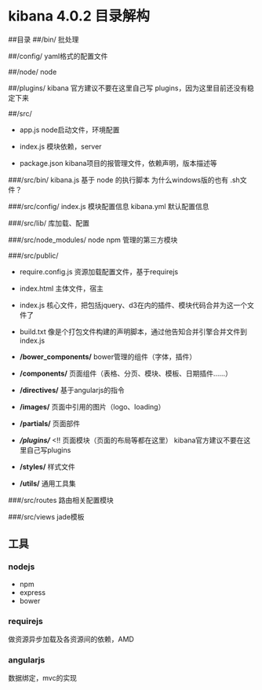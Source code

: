 # kibana 4.0.2 目录解构


##目录
##/bin/
批处理

##/config/
yaml格式的配置文件

##/node/
node

##/plugins/
kibana 官方建议不要在这里自己写 plugins，因为这里目前还没有稳定下来

##/src/
- app.js
node启动文件，环境配置

- index.js
模块依赖，server

- package.json
kibana项目的报管理文件，依赖声明，版本描述等

###/src/bin/
kibana.js 基于 node 的执行脚本
为什么windows版的也有 .sh文件？

###/src/config/
index.js 模块配置信息
kibana.yml 默认配置信息

###/src/lib/
库加载、配置

###/src/node_modules/
node npm 管理的第三方模块

###/src/public/
- require.config.js
资源加载配置文件，基于requirejs

- index.html
主体文件，宿主

- index.js
核心文件，把包括jquery、d3在内的插件、模块代码合并为这一个文件了

- build.txt
像是个打包文件构建的声明脚本，通过他告知合并引擎合并文件到index.js

- **/bower_components/**
bower管理的组件（字体，插件）

- **/components/**
页面组件（表格、分页、模块、模板、日期插件……）

- **/directives/**
基于angularjs的指令

- **/images/**
页面中引用的图片（logo、loading）

- **/partials/**
页面部件

- ***/plugins/*** <!!
页面模块（页面的布局等都在这里）
kibana官方建议不要在这里自己写plugins

- **/styles/**
样式文件

- **/utils/**
通用工具集

###/src/routes
路由相关配置模块

###/src/views
jade模板



## 工具
### nodejs
- npm
- express
- bower

### requirejs
做资源异步加载及各资源间的依赖，AMD
### angularjs
数据绑定，mvc的实现
